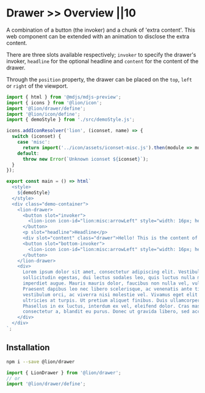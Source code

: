 # Drawer >> Overview ||10

A combination of a button (the invoker) and a chunk of 'extra content'. This web component can be extended with an
animation to disclose the extra content.

There are three slots available respectively; `invoker` to specify the
drawer's invoker, `headline` for the optional headline and `content` for the content of the drawer.

Through the `position` property, the drawer can be placed on the `top`, `left` or `right` of the viewport.

```js script
import { html } from '@mdjs/mdjs-preview';
import { icons } from '@lion/icon';
import '@lion/drawer/define';
import '@lion/icon/define';
import { demoStyle } from './src/demoStyle.js';

icons.addIconResolver('lion', (iconset, name) => {
  switch (iconset) {
    case 'misc':
      return import('../icon/assets/iconset-misc.js').then(module => module[name]);
    default:
      throw new Error(`Unknown iconset ${iconset}`);
  }
});
```

```js preview-story
export const main = () => html`
  <style>
    ${demoStyle}
  </style>
  <div class="demo-container">
    <lion-drawer>
      <button slot="invoker">
        <lion-icon icon-id="lion:misc:arrowLeft" style="width: 16px; height: 16px;"></lion-icon>
      </button>
      <p slot="headline">Headline</p>
      <div slot="content" class="drawer">Hello! This is the content of the drawer</div>
      <button slot="bottom-invoker">
        <lion-icon icon-id="lion:misc:arrowLeft" style="width: 16px; height: 16px;"></lion-icon>
      </button>
    </lion-drawer>
    <div>
      Lorem ipsum dolor sit amet, consectetur adipiscing elit. Vestibulum convallis, lorem sit amet
      sollicitudin egestas, dui lectus sodales leo, quis luctus nulla metus vitae lacus. In at
      imperdiet augue. Mauris mauris dolor, faucibus non nulla vel, vulputate hendrerit mauris.
      Praesent dapibus leo nec libero scelerisque, ac venenatis ante tincidunt. Nulla maximus
      vestibulum orci, ac viverra nisi molestie vel. Vivamus eget elit et turpis elementum tempor
      ultricies at turpis. Ut pretium aliquet finibus. Duis ullamcorper ultrices velit id luctus.
      Phasellus in ex luctus, interdum ex vel, eleifend dolor. Cras massa odio, sodales quis
      consectetur a, blandit eu purus. Donec ut gravida libero, sed accumsan arcu.
    </div>
  </div>
`;
```

## Installation

```bash
npm i --save @lion/drawer
```

```js
import { LionDrawer } from '@lion/drawer';
// or
import '@lion/drawer/define';
```
